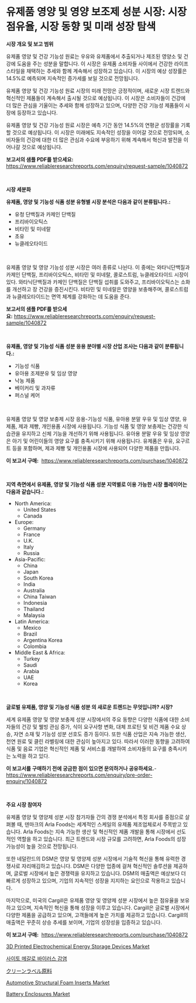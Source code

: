<p><h1>유제품 영양 및 영양 보조제 성분 시장: 시장 점유율, 시장 동향 및 미래 성장 탐색</h1></p><p><strong>시장 개요 및 보고 범위</strong></p>
<p><p>유제품 영양 및 건강 기능성 원료는 우유와 유제품에서 추출되거나 제조된 영양소 및 건강에 도움을 주는 성분을 말합니다. 이 시장은 유제품 소비자들 사이에서 건강한 라이프스타일을 채택하는 추세와 함께 계속해서 성장하고 있습니다. 이 시장의 예상 성장률은 14.5%로 예측되며 지속적인 증가세를 보일 것으로 전망됩니다.</p><p>유제품 영양 및 건강 기능성 원료 시장의 미래 전망은 긍정적이며, 새로운 시장 트렌드와 혁신적인 제품들이 계속해서 출시될 것으로 예상됩니다. 이 시장은 소비자들이 건강에 더 많은 관심을 기울이는 추세와 함께 성장하고 있으며, 다양한 건강 기능성 제품들이 시장에 등장하고 있습니다.</p><p>유제품 영양 및 건강 기능성 원료 시장은 예측 기간 동안 14.5%의 연평균 성장률을 기록할 것으로 예상됩니다. 이 시장은 미래에도 지속적인 성장을 이어갈 것으로 전망되며, 소비자들의 건강에 대한 더 많은 관심과 수요에 부응하기 위해 계속해서 혁신과 발전을 이어나갈 것으로 예상됩니다.</p></p>
<p><strong>보고서의 샘플 PDF를 받으세요:</strong> <a href="https://www.reliableresearchreports.com/enquiry/request-sample/1040872">https://www.reliableresearchreports.com/enquiry/request-sample/1040872</a></p>
<p>&nbsp;</p>
<p><strong>시장 세분화</strong></p>
<p><strong>유제품, 영양 및 기능성 식품 성분 유형별 시장 분석은 다음과 같이 분류됩니다.:</strong></p>
<p><ul><li>유청 단백질과 카제인 단백질</li><li>프리바이오틱스</li><li>비타민 및 미네랄</li><li>초유</li><li>뉴클레오타이드</li></ul></p>
<p>&nbsp;</p>
<p><p>유제품 영양 및 영양 기능성 성분 시장은 여러 종류로 나뉜다. 이 중에는 와타닉단백질과 카제인 단백질, 프리바이오틱스, 비타민 및 미네랄, 콜로스트럼, 뉴클레오타이드 시장이 있다. 와타닉단백질과 카제인 단백질은 단백질 섭취를 도와주고, 프리바이오틱스는 소화를 개선하고 장 건강을 증진시킨다. 비타민 및 미네랄은 영양을 보충해주며, 콜로스트럼과 뉴클레오타이드는 면역 체계를 강화하는 데 도움을 준다.</p></p>
<p><strong>보고서의 샘플 PDF를 받으세요:</strong>&nbsp;<a href="https://www.reliableresearchreports.com/enquiry/request-sample/1040872">https://www.reliableresearchreports.com/enquiry/request-sample/1040872</a></p>
<p>&nbsp;</p>
<p><strong> 유제품, 영양 및 기능성 식품 성분 응용 분야별 시장 산업 조사는 다음과 같이 분류됩니다.:</strong></p>
<p><ul><li>기능성 식품</li><li>유아용 조제분유 및 임상 영양</li><li>낙농 제품</li><li>베이커리 및 과자류</li><li>퍼스널 케어</li></ul></p>
<p>&nbsp;</p>
<p><p>유제품 영양 및 영양 보충제 시장 응용-기능성 식품, 유아용 분말 우유 및 임상 영양, 유제품, 제과 제빵, 개인용품 시장에 사용됩니다. 기능성 식품 및 영양 보충제는 건강한 식습관을 유지하고 신체 기능을 개선하기 위해 사용됩니다. 유아용 분말 우유 및 임상 영양은 아기 및 어린이들의 영양 요구를 충족시키기 위해 사용됩니다. 유제품은 우유, 요구르트 등을 포함하며, 제과 제빵 및 개인용품 시장에 사용되어 다양한 제품을 만듭니다.</p></p>
<p><strong>이 보고서 구매:</strong>&nbsp; <a href="https://www.reliableresearchreports.com/purchase/1040872">https://www.reliableresearchreports.com/purchase/1040872</a></p>
<p>&nbsp;</p>
<p><strong>지역 측면에서 유제품, 영양 및 기능성 식품 성분 지역별로 이용 가능한 시장 플레이어는 다음과 같습니다.:</strong></p>
<p><ul>
    <li>
        North America:
        <ul>
            <li>United States</li>
            <li>Canada</li>
        </ul>
    </li>
    <li>
        Europe:
        <ul>
            <li>Germany</li>
            <li>France</li>
            <li>U.K.</li>
            <li>Italy</li>
            <li>Russia</li>
        </ul>
    </li>
    <li>
        Asia-Pacific:
        <ul>
            <li>China</li>
            <li>Japan</li>
            <li>South Korea</li>
            <li>India</li>
            <li>Australia</li>
            <li>China Taiwan</li>
            <li>Indonesia</li>
            <li>Thailand</li>
            <li>Malaysia</li>
        </ul>
    </li>
    <li>
        Latin America:
        <ul>
            <li>Mexico</li>
            <li>Brazil</li>
            <li>Argentina Korea</li>
            <li>Colombia</li>
        </ul>
    </li>
    <li>
        Middle East & Africa:
        <ul>
            <li>Turkey</li>
            <li>Saudi</li>
            <li>Arabia</li>
            <li>UAE</li>
            <li>Korea</li>
        </ul>
    </li>
    </ul></p>
<p>&nbsp;</p>
<p><strong>글로벌 유제품, 영양 및 기능성 식품 성분 의 새로운 트렌드는 무엇입니까? 시장?</strong></p>
<p><p>세계 유제품 영양 및 영양 보충제 성분 시장에서의 주요 동향은 다양한 식품에 대한 소비자들의 건강 및 웰빙 관심 증가, 식이 요구사항 변화, 대체 프로틴 및 비건 제품 수요 상승, 자연 소재 및 기능성 성분 선호도 증가 등이다. 또한 식품 산업은 지속 가능한 생산, 천연 원료 및 클린 라벨링에 대한 관심이 높아지고 있다. 따라서 이러한 동향을 고려하여 식품 및 음료 기업은 혁신적인 제품 및 서비스를 개발하여 소비자들의 요구를 충족시키는 노력을 하고 있다.</p></p>
<p><strong>이 보고서를 구매하기 전에 궁금한 점이 있으면 문의하거나 공유하세요.</strong>- <a href="https://www.reliableresearchreports.com/enquiry/pre-order-enquiry/1040872">https://www.reliableresearchreports.com/enquiry/pre-order-enquiry/1040872</a></p>
<p>&nbsp;</p>
<p><strong>주요 시장 참여자</strong></p>
<p><p>유제품 영양 및 영양제 성분 시장 참가자들 간의 경쟁 분석에서 특정 회사를 중점으로 살펴볼 때, 덴마크의 Arla Foods는 세계적인 스케일의 유제품 제조업체로서 주목받고 있습니다. Arla Foods는 지속 가능한 생산 및 혁신적인 제품 개발을 통해 시장에서 선도적인 역할을 하고 있습니다. 최근 트렌드와 시장 규모를 고려하면, Arla Foods의 성장 가능성이 높을 것으로 전망됩니다.</p><p>또한 네덜란드의 DSM은 영양 및 영양제 성분 시장에서 기술적 혁신을 통해 유력한 경쟁사로 자리매김하고 있습니다. DSM은 다양한 업종에 걸쳐 혁신적인 솔루션을 제공하며, 글로벌 시장에서 높은 경쟁력을 유지하고 있습니다. DSM의 매출액은 예상보다 더 빠르게 성장하고 있으며, 기업의 지속적인 성장을 지지하는 요인으로 작용하고 있습니다.</p><p>마지막으로, 미국의 Cargill은 유제품 영양 및 영양제 성분 시장에서 높은 점유율을 보유하고 있으며, 지속적인 혁신을 통해 성장을 이루고 있습니다. Cargill은 글로벌 시장에서 다양한 제품을 공급하고 있으며, 고객들에게 높은 가치를 제공하고 있습니다. Cargill의 매출액은 꾸준히 상승 추세를 보이며, 기업의 성장성을 입증하고 있습니다.</p></p>
<p><strong>이 보고서 구매:</strong>&nbsp;&nbsp;<a href="https://www.reliableresearchreports.com/purchase/1040872">https://www.reliableresearchreports.com/purchase/1040872</a></p>
<p><p><a href="https://github.com/lylyparadise/Market-Research-Report-List-2/blob/main/3d-printed-electrochemical-energy-storage-devices-market.md">3D Printed Electrochemical Energy Storage Devices Market</a></p><p><a href="https://github.com/Maeennan456456/Market-Research-Report-List-1/blob/main/581877214787.md">사이토 메갈로 바이러스 감염</a></p><p><a href="https://github.com/NashBeahan2023/Market-Research-Report-List-1/blob/main/897467216012.md">クリーンラベル原料</a></p><p><a href="https://issuu.com/reportprime-2/docs/automotive-structural-foam-inserts-market-size-203">Automotive Structural Foam Inserts Market</a></p><p><a href="https://github.com/johnbach50/Market-Research-Report-List-2/blob/main/battery-enclosures-market.md">Battery Enclosures Market</a></p></p>
